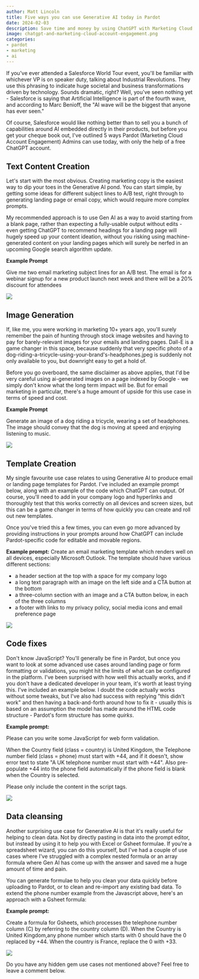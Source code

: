 ```yaml
---
author: Matt Lincoln
title: Five ways you can use Generative AI today in Pardot
date: 2024-02-03
description: Save time and money by using ChatGPT with Marketing Cloud Account Engagement
image: chatgpt-and-marketing-cloud-account-engagement.png
categories:
- pardot
- marketing
- ai
---
```


If you've ever attended a Salesforce World Tour event, you'll be familiar with whichever VP is on speaker duty, talking about Industrial Revolutions. They use this phrasing to indicate huge societal and business transformations driven by technology. Sounds dramatic, right? Well, you've seen nothing yet - Salesforce is saying that Artificial Intelligence is part of the fourth wave, and according to Marc Benioff, the "AI wave will be the biggest that anyone has ever seen."

Of course, Salesforce would like nothing better than to sell you a bunch of capabilities around AI embedded directly in their products, but before you get your cheque book out, I've outlined 5 ways Pardot (Marketing Cloud Account Engagement) Admins can use today, with only the help of a free ChatGPT account.

Text Content Creation
---------------------

Let's start with the most obvious. Creating marketing copy is the easiest way to dip your toes in the Generative AI pond. You can start simple, by getting some ideas for different subject lines to A/B test, right through to generating landing page or email copy, which would require more complex prompts.

My recommended approach is to use Gen AI as a way to avoid starting from a blank page, rather than expecting a fully-usable output without edits - even getting ChatGPT to recommend headings for a landing page will hugely speed up your content ideation, without you risking using machine-generated content on your landing pages which will surely be nerfed in an upcoming Google search algorithm update.

**Example Prompt**

Give me two email marketing subject lines for an A/B test. The email is for a webinar signup for a new product launch next week and there will be a 20% discount for attendees

![](pardot-gen-ai-content-creation.png)

Image Generation
----------------

If, like me, you were working in marketing 10+ years ago, you'll surely remember the pain of hunting through stock image websites and having to pay for barely-relevant images for your emails and landing pages. Dall-E is a game changer in this space, because suddenly that very specific photo of a dog-riding-a-tricycle-using-your-brand's-headphones.jpeg is suddenly not only available to you, but downright easy to get a hold of.

Before you go overboard, the same disclaimer as above applies, that I'd be very careful using ai-generated images on a page indexed by Google - we simply don't know what the long term impact will be. But for email marketing in particular, there's a huge amount of upside for this use case in terms of speed and cost.

**Example Prompt**

Generate an image of a dog riding a tricycle, wearing a set of headphones. The image should convey that the dog is moving at speed and enjoying listening to music.

![](dall-e-image-pardot.png)

Template Creation
-----------------

My single favourite use case relates to using Generative AI to produce email or landing page templates for Pardot. I've included an example prompt below, along with an example of the code which ChatGPT can output. Of course, you'll need to add in your company logo and hyperlinks and thoroughly test that this works correctly on all devices and screen sizes, but this can be a game changer in terms of how quickly you can create and roll out new templates.

Once you've tried this a few times, you can even go more advanced by providing instructions in your prompts around how ChatGPT can include Pardot-specific code for editable and movable regions.

**Example prompt:**
Create an email marketing template which renders well on all devices, especially Microsoft Outlook.
The template should have various different sections:
- a header section at the top with a space for my company logo
- a long text paragraph with an image on the left side and a CTA button at the bottom
- a three-column section with an image and a CTA button below, in each of the three columns
- a footer with links to my privacy policy, social media icons and email preference page

![](marketing-cloud-account-engagement-chatgpt-template-generation.png)

Code fixes
----------

Don't know JavaScript? You'll generally be fine in Pardot, but once you want to look at some advanced use cases around landing page or form formatting or validations, you might hit the limits of what can be configured in the platform. I've been surprised with how well this actually works, and if you don't have a dedicated developer in your team, it's worth at least trying this. I've included an example below. I doubt the code actually works without some tweaks, but I've also had success with replying "this didn't work" and then having a back-and-forth around how to fix it - usually this is based on an assumption the model has made around the HTML code structure - Pardot's form structure has some *quirks*.

**Example prompt:**

Please can you write some JavaScript for web form validation.

When the Country field (class = country) is United Kingdom, the Telephone number field (class = phone) must start with +44, and if it doesn't, show error text to state "A UK telephone number must start with +44". Also pre-populate +44 into the phone field automatically if the phone field is blank when the Country is selected.

Please only include the content in the script tags.

![](pardot-javascript-chatgpt.png)

Data cleansing
--------------

Another surprising use case for Generative AI is that it's really useful for helping to clean data. Not by directly pasting in data into the prompt editor, but instead by using it to help you with Excel or Gsheet formulae. If you're a spreadsheet wizard, you can do this yourself, but I've had a couple of use cases where I've struggled with a complex nested formula or an array formula where Gen AI has come up with the answer and saved me a huge amount of time and pain.

You can generate formulae to help you clean your data quickly before uploading to Pardot, or to clean and re-import any existing bad data. To extend the phone number example from the Javascript above, here's an approach with a Gsheet formula:

**Example prompt:**

Create a formula for Gsheets, which processes the telephone number column (C) by referring to the country column (D). When the Country is United Kingdom,any phone number which starts with 0 should have the 0 replaced by +44. When the country is France, replace the 0 with +33.

![](marketing-cloud-account-engagement-ai-gsheet-formula.png)

Do you have any hidden gem use cases not mentioned above? Feel free to leave a comment below.